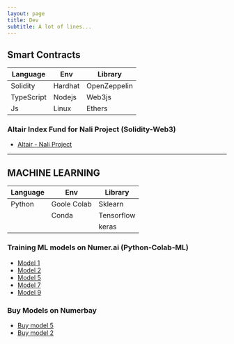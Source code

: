 ```yaml
---
layout: page
title: Dev 
subtitle: A lot of lines...
---
```


## Smart Contracts


| Language    | Env     | Library      |
| ----------- | ------- | ------------ |
| Solidity    | Hardhat | OpenZeppelin |
| TypeScript  | Nodejs  | Web3js       |
| Js          | Linux   | Ethers       |


### Altair Index Fund for Nali Project (Solidity-Web3)

- [Altair - Nali Project](https://app.nali.finance/altair-funds)


---


## MACHINE LEARNING


| Language  | Env         | Library    |
| ----------| ----------- | ---------- |
| Python    | Goole Colab | Sklearn    |
|           | Conda       | Tensorflow |
|           |             | keras      |


### Training ML models on Numer.ai (Python-Colab-ML)


- [Model 1](https://numer.ai/scobruone)
- [Model 2](https://numer.ai/scobrutwo)
- [Model 5](https://numer.ai/scobrufive)
- [Model 7](https://numer.ai/scobruseven)
- [Model 9](https://numer.ai/scobrunine)


### Buy Models on Numerbay


- [Buy model 5](https://numerbay.ai/product/numerai-predictions/scobrufive)
- [Buy model 2](https://numerbay.ai/product/numerai-predictions/scobrutwo)

